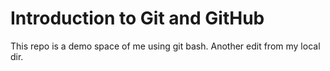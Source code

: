 # Introduction to Git and GitHub

This repo is a demo space of me using git bash.
Another edit from my local dir.
